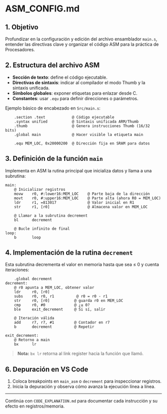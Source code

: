 # ASM_CONFIG.md

## 1. Objetivo

Profundizar en la configuración y edición del archivo ensamblador `main.s`, entender las directivas clave y organizar el código ASM para la práctica de Procesadores.

## 2. Estructura del archivo ASM

- **Sección de texto**: define el código ejecutable.
- **Directivas de sintaxis**: indicar al compilador el modo Thumb y la sintaxis unificada.
- **Símbolos globales**: exponer etiquetas para enlazar desde C.
- **Constantes**: usar `.equ` para definir direcciones o parámetros.

Ejemplo básico de encabezado en `Src/main.s`:
```assembly
    .section .text            @ Código ejecutable
    .syntax unified           @ Sintaxis unificada ARM/Thumb
    .thumb                    @ Genera instrucciones Thumb (16/32 bits)
    .global main              @ Hacer visible la etiqueta main

    .equ MEM_LOC, 0x20000200  @ Dirección fija en SRAM para datos
```  

## 3. Definición de la función `main`

Implementa en ASM la rutina principal que inicializa datos y llama a una subrutina:

```assembly
main:
    @ Inicializar registros
    movw    r0, #:lower16:MEM_LOC    @ Parte baja de la dirección
    movt    r0, #:upper16:MEM_LOC    @ Parte alta (ahora R0 = MEM_LOC)
    ldr     r1, =813017              @ Valor inicial en R1
    str     r1, [r0]                 @ Almacena valor en MEM_LOC

    @ Llamar a la subrutina decrement
    bl      decrement

    @ Bucle infinito de final
loop:
    b       loop
```  

## 4. Implementación de la rutina `decrement`

Esta subrutina decrementa el valor en memoria hasta que sea ≤ 0 y cuenta iteraciones:

```assembly
    .global decrement
decrement:
    @ r0 apunta a MEM_LOC, obtener valor
    ldr     r0, [r0]
    subs    r0, r0, r1          @ r0 = r0 - r1
    str     r0, [r0]           @ guarda r0 en MEM_LOC
    cmp     r0, #0             @ ¿≤ 0?
    ble     exit_decrement     @ Si sí, salir

    @ Iteración válida
    add     r7, r7, #1         @ Contador en r7
    b       decrement          @ Repetir

exit_decrement:
    @ Retorno a main
    bx      lr
```  

> **Nota:** `bx lr` retorna al link register hacia la función que llamó.

## 6. Depuración en VS Code

1. Coloca breakpoints en `main_asm` o `decrement` para inspeccionar registros.
2. Inicia la depuración y observa cómo avanza la ejecución línea a línea.

---

Continúa con `CODE_EXPLANATION.md` para documentar cada instrucción y su efecto en registros/memoria.

